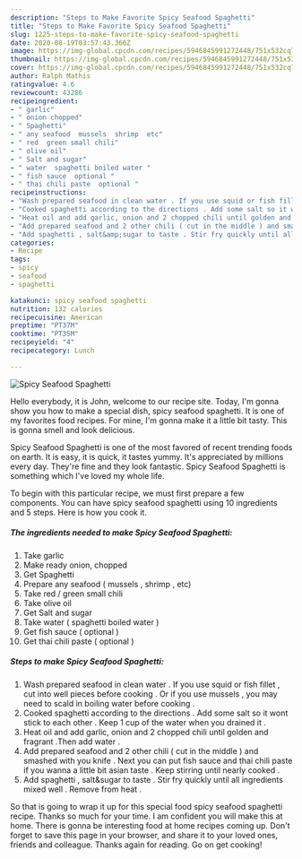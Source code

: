 ```yaml
---
description: "Steps to Make Favorite Spicy Seafood Spaghetti"
title: "Steps to Make Favorite Spicy Seafood Spaghetti"
slug: 1225-steps-to-make-favorite-spicy-seafood-spaghetti
date: 2020-08-19T03:57:43.366Z
image: https://img-global.cpcdn.com/recipes/5946845991272448/751x532cq70/spicy-seafood-spaghetti-recipe-main-photo.jpg
thumbnail: https://img-global.cpcdn.com/recipes/5946845991272448/751x532cq70/spicy-seafood-spaghetti-recipe-main-photo.jpg
cover: https://img-global.cpcdn.com/recipes/5946845991272448/751x532cq70/spicy-seafood-spaghetti-recipe-main-photo.jpg
author: Ralph Mathis
ratingvalue: 4.6
reviewcount: 43286
recipeingredient:
- " garlic"
- " onion chopped"
- " Spaghetti"
- " any seafood  mussels  shrimp  etc"
- " red  green small chili"
- " olive oil"
- " Salt and sugar"
- " water  spaghetti boiled water "
- " fish sauce  optional "
- " thai chili paste  optional "
recipeinstructions:
- "Wash prepared seafood in clean water . If you use squid or fish fillet , cut into well pieces before cooking . Or if you use mussels , you may need to scald in boiling water before cooking ."
- "Cooked spaghetti according to the directions . Add some salt so it wont stick to each other . Keep 1 cup of the water when you drained it ."
- "Heat oil and add garlic, onion and 2 chopped chili until golden and fragrant .Then add water ."
- "Add prepared seafood and 2 other chili ( cut in the middle ) and smashed with you knife .   Next you can put fish sauce and thai chili paste if you wanna a little bit asian taste . Keep stirring until nearly cooked ."
- "Add spaghetti , salt&amp;sugar to taste . Stir fry quickly until all ingredients mixed well . Remove from heat ."
categories:
- Recipe
tags:
- spicy
- seafood
- spaghetti

katakunci: spicy seafood spaghetti 
nutrition: 132 calories
recipecuisine: American
preptime: "PT37M"
cooktime: "PT35M"
recipeyield: "4"
recipecategory: Lunch

---
```



![Spicy Seafood Spaghetti](https://img-global.cpcdn.com/recipes/5946845991272448/751x532cq70/spicy-seafood-spaghetti-recipe-main-photo.jpg)

Hello everybody, it is John, welcome to our recipe site. Today, I'm gonna show you how to make a special dish, spicy seafood spaghetti. It is one of my favorites food recipes. For mine, I'm gonna make it a little bit tasty. This is gonna smell and look delicious.

Spicy Seafood Spaghetti is one of the most favored of recent trending foods on earth. It is easy, it is quick, it tastes yummy. It's appreciated by millions every day. They're fine and they look fantastic. Spicy Seafood Spaghetti is something which I've loved my whole life.




To begin with this particular recipe, we must first prepare a few components. You can have spicy seafood spaghetti using 10 ingredients and 5 steps. Here is how you cook it.

<!--inarticleads1-->

##### The ingredients needed to make Spicy Seafood Spaghetti:

1. Take  garlic
1. Make ready  onion, chopped
1. Get  Spaghetti
1. Prepare  any seafood ( mussels , shrimp , etc)
1. Take  red / green small chili
1. Take  olive oil
1. Get  Salt and sugar
1. Take  water ( spaghetti boiled water )
1. Get  fish sauce ( optional )
1. Get  thai chili paste ( optional )




<!--inarticleads2-->

##### Steps to make Spicy Seafood Spaghetti:

1. Wash prepared seafood in clean water . If you use squid or fish fillet , cut into well pieces before cooking . Or if you use mussels , you may need to scald in boiling water before cooking .
1. Cooked spaghetti according to the directions . Add some salt so it wont stick to each other . Keep 1 cup of the water when you drained it .
1. Heat oil and add garlic, onion and 2 chopped chili until golden and fragrant .Then add water .
1. Add prepared seafood and 2 other chili ( cut in the middle ) and smashed with you knife .   Next you can put fish sauce and thai chili paste if you wanna a little bit asian taste . Keep stirring until nearly cooked .
1. Add spaghetti , salt&amp;sugar to taste . Stir fry quickly until all ingredients mixed well . Remove from heat .




So that is going to wrap it up for this special food spicy seafood spaghetti recipe. Thanks so much for your time. I am confident you will make this at home. There is gonna be interesting food at home recipes coming up. Don't forget to save this page in your browser, and share it to your loved ones, friends and colleague. Thanks again for reading. Go on get cooking!
